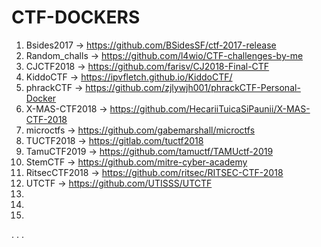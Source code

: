 # CTF-DOCKERS


1. Bsides2017 -> https://github.com/BSidesSF/ctf-2017-release
2. Random_challs -> https://github.com/l4wio/CTF-challenges-by-me
3. CJCTF2018 -> https://github.com/farisv/CJ2018-Final-CTF
4. KiddoCTF -> https://ipvfletch.github.io/KiddoCTF/
5. phrackCTF -> https://github.com/zjlywjh001/phrackCTF-Personal-Docker
6. X-MAS-CTF2018 -> https://github.com/HecariiTuicaSiPaunii/X-MAS-CTF-2018
7. microctfs -> https://github.com/gabemarshall/microctfs
8. TUCTF2018 -> https://gitlab.com/tuctf2018
9. TamuCTF2019 -> https://github.com/tamuctf/TAMUctf-2019
10. StemCTF -> https://github.com/mitre-cyber-academy
11. RitsecCTF2018 -> https://github.com/ritsec/RITSEC-CTF-2018
12. UTCTF -> https://github.com/UTISSS/UTCTF
13. 
14.
15.
.
.
.
